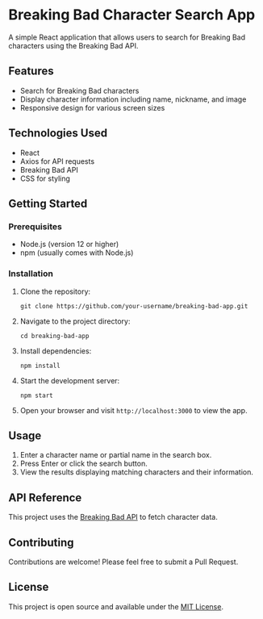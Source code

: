 # Breaking Bad Character Search App

A simple React application that allows users to search for Breaking Bad characters using the Breaking Bad API.

## Features

- Search for Breaking Bad characters
- Display character information including name, nickname, and image
- Responsive design for various screen sizes

## Technologies Used

- React
- Axios for API requests
- Breaking Bad API
- CSS for styling

## Getting Started

### Prerequisites

- Node.js (version 12 or higher)
- npm (usually comes with Node.js)

### Installation

1. Clone the repository:
   ```
   git clone https://github.com/your-username/breaking-bad-app.git
   ```

2. Navigate to the project directory:
   ```
   cd breaking-bad-app
   ```

3. Install dependencies:
   ```
   npm install
   ```

4. Start the development server:
   ```
   npm start
   ```

5. Open your browser and visit `http://localhost:3000` to view the app.

## Usage

1. Enter a character name or partial name in the search box.
2. Press Enter or click the search button.
3. View the results displaying matching characters and their information.

## API Reference

This project uses the [Breaking Bad API](https://breakingbadapi.com/) to fetch character data.

## Contributing

Contributions are welcome! Please feel free to submit a Pull Request.

## License

This project is open source and available under the [MIT License](LICENSE).

